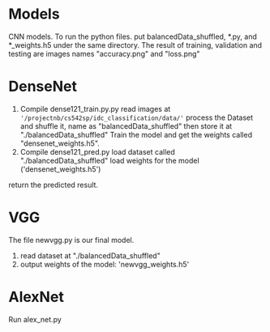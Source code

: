 # Models
CNN models.
To run the python files. put balancedData_shuffled, *.py, and *_weights.h5 under the same directory.
The result of training, validation and testing are images names "accuracy.png" and "loss.png"

# DenseNet
1. Compile dense121_train.py.py 
  read images at ```'/projectnb/cs542sp/idc_classification/data/'```
  process the Dataset and shuffle it, name as "balancedData_shuffled" then store it at "./balancedData_shuffled"
  Train the model and get the weights called "densenet_weights.h5".
2. Compile dense121_pred.py
  load dataset called "./balancedData_shuffled"
  load weights for the model ('densenet_weights.h5')
  
  return the predicted result.

# VGG
  The file newvgg.py is our final model.
  1. read dataset at "./balancedData_shuffled"
  2. output weights of the model: 'newvgg_weights.h5'

# AlexNet
  Run alex_net.py
